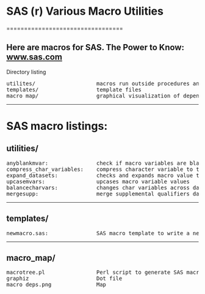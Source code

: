 # SAS (r) Various Macro Utilities
=================================
## Here are macros for SAS. The Power to Know: www.sas.com
Directory listing
<pre>
utilites/                   macros run outside procedures and data steps
templates/                  template files
macro_map/                  graphical visualization of dependencies
</pre>
-------------------------------------------------------------------------------
SAS macro listings:
==================
## utilities/
<pre>
anyblankmvar:               check if macro variables are blank
compress_char_variables:    compress character variable to the maximum length of a variable value
expand_datasets:            checks and expands macro value to dataset names
upcasemvars:                upcases macro variable values
balancecharvars:            changes char variables across datasets to avoid truncations
mergesupp:                  merge supplemental qualifiers datasets back to the domain
</pre>
-------------------------------------------------------------------------------
## templates/
<pre>
newmacro.sas:               SAS macro template to write a new macro
</pre>
-------------------------------------------------------------------------------
## macro_map/
<pre>
macrotree.pl                Perl script to generate SAS macro dependencies
graphiz                     Dot file
macro_deps.png              Map
</pre>
